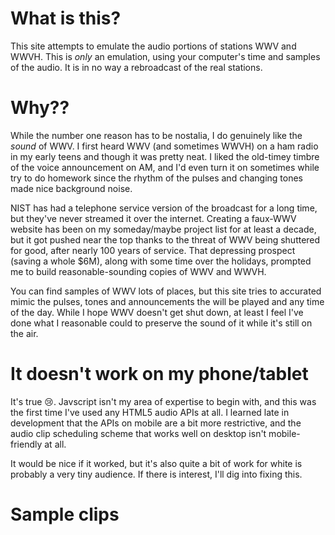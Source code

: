 # What is this?
This site attempts to emulate the audio portions of stations WWV and WWVH. This is _only_ an
emulation, using your computer's time and samples of the audio. It is in no way a rebroadcast of the
real stations.

# Why??
While the number one reason has to be nostalia, I do genuinely like the _sound_ of WWV. I first
heard WWV (and sometimes WWVH) on a ham radio in my early teens and though it was pretty neat. I
liked the old-timey timbre of the voice announcement on AM, and I'd even turn it on sometimes while
try to do homework since the rhythm of the pulses and changing tones made nice background noise.

NIST has had a telephone service version of the broadcast for a long time, but they've never
streamed it over the internet. Creating a faux-WWV website has been on my someday/maybe project list
for at least a decade, but it got pushed near the top thanks to the threat of WWV being shuttered
for good, after nearly 100 years of service. That depressing prospect (saving a whole $6M), along
with some time over the holidays, prompted me to build reasonable-sounding copies of WWV and WWVH.

You can find samples of WWV lots of places, but this site tries to accurated mimic the pulses, tones
and announcements the will be played and any time of the day. While I hope WWV doesn't get shut
down, at least I feel I've done what I reasonable could to preserve the sound of it while it's still
on the air.

# It doesn't work on my phone/tablet
It's true 😢. Javscript isn't my area of expertise to begin with, and this was the first time I've
used any HTML5 audio APIs at all. I learned late in development that the APIs on mobile are a bit
more restrictive, and the audio clip scheduling scheme that works well on desktop isn't
mobile-friendly at all.

It would be nice if it worked, but it's also quite a bit of work for white is probably a very tiny
audience. If there is interest, I'll dig into fixing this.

# Sample clips


